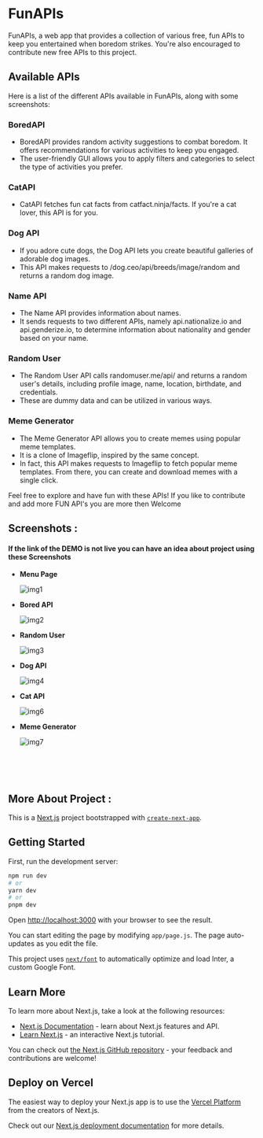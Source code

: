 # FunAPIs

FunAPIs, a web app that provides a collection of various free, fun APIs to keep you entertained when boredom strikes. You're also encouraged to contribute new free APIs to this project.

## Available APIs

Here is a list of the different APIs available in FunAPIs, along with some screenshots:

### BoredAPI

- BoredAPI provides random activity suggestions to combat boredom. It offers recommendations for various activities to keep you engaged.
- The user-friendly GUI allows you to apply filters and categories to select the type of activities you prefer.

### CatAPI

- CatAPI fetches fun cat facts from catfact.ninja/facts. If you're a cat lover, this API is for you.

### Dog API

- If you adore cute dogs, the Dog API lets you create beautiful galleries of adorable dog images.
- This API makes requests to /dog.ceo/api/breeds/image/random and returns a random dog image.

### Name API

- The Name API provides information about names.
- It sends requests to two different APIs, namely api.nationalize.io and api.genderize.io, to determine information about nationality and gender based on your name.

### Random User

- The Random User API calls randomuser.me/api/ and returns a random user's details, including profile image, name, location, birthdate, and credentials.
- These are dummy data and can be utilized in various ways.

### Meme Generator

- The Meme Generator API allows you to create memes using popular meme templates.
- It is a clone of Imageflip, inspired by the same concept.
- In fact, this API makes requests to Imageflip to fetch popular meme templates. From there, you can create and download memes with a single click.

Feel free to explore and have fun with these APIs!
If you like to contribute and add more FUN API's you are more then Welcome

## Screenshots : 
#### If the link of the DEMO is not live you can have an idea about project using these Screenshots

- **Menu Page**
  
  ![img1](https://github.com/tareeb/FunAPI/assets/67794123/25c2785e-336e-4433-8742-c3b88af9439f)

- **Bored API**
  
  ![img2](https://github.com/tareeb/FunAPI/assets/67794123/d4575520-6d15-43c3-877b-d23a13bbcc63)

- **Random User**
  
  ![img3](https://github.com/tareeb/FunAPI/assets/67794123/716c72b2-20a6-4f7b-af6a-3d5d817d38e5)

- **Dog API**
  
  ![img4](https://github.com/tareeb/FunAPI/assets/67794123/69e59393-c02c-4b89-8278-d49f841bb4b6)

- **Cat API**
  
  ![img6](https://github.com/tareeb/FunAPI/assets/67794123/b5dfbc8c-ae60-4769-a90e-4b1f976b14b8)

- **Meme Generator**
  
  ![img7](https://github.com/tareeb/FunAPI/assets/67794123/3677ff7a-c644-48c4-8254-a2b3c69f7237)


<br><br><br>


## More About Project : 

This is a [Next.js](https://nextjs.org/) project bootstrapped with [`create-next-app`](https://github.com/vercel/next.js/tree/canary/packages/create-next-app).

## Getting Started

First, run the development server:

```bash
npm run dev
# or
yarn dev
# or
pnpm dev
```

Open [http://localhost:3000](http://localhost:3000) with your browser to see the result.

You can start editing the page by modifying `app/page.js`. The page auto-updates as you edit the file.

This project uses [`next/font`](https://nextjs.org/docs/basic-features/font-optimization) to automatically optimize and load Inter, a custom Google Font.

## Learn More

To learn more about Next.js, take a look at the following resources:

- [Next.js Documentation](https://nextjs.org/docs) - learn about Next.js features and API.
- [Learn Next.js](https://nextjs.org/learn) - an interactive Next.js tutorial.

You can check out [the Next.js GitHub repository](https://github.com/vercel/next.js/) - your feedback and contributions are welcome!

## Deploy on Vercel

The easiest way to deploy your Next.js app is to use the [Vercel Platform](https://vercel.com/new?utm_medium=default-template&filter=next.js&utm_source=create-next-app&utm_campaign=create-next-app-readme) from the creators of Next.js.

Check out our [Next.js deployment documentation](https://nextjs.org/docs/deployment) for more details.
